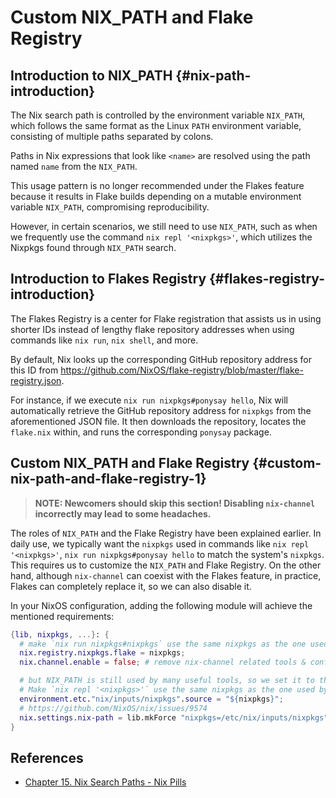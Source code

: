 # Custom NIX_PATH and Flake Registry

## Introduction to NIX_PATH {#nix-path-introduction}

The Nix search path is controlled by the environment variable `NIX_PATH`, which follows
the same format as the Linux `PATH` environment variable, consisting of multiple paths
separated by colons.

Paths in Nix expressions that look like `<name>` are resolved using the path named `name`
from the `NIX_PATH`.

This usage pattern is no longer recommended under the Flakes feature because it results in
Flake builds depending on a mutable environment variable `NIX_PATH`, compromising
reproducibility.

However, in certain scenarios, we still need to use `NIX_PATH`, such as when we frequently
use the command `nix repl '<nixpkgs>'`, which utilizes the Nixpkgs found through
`NIX_PATH` search.

## Introduction to Flakes Registry {#flakes-registry-introduction}

The Flakes Registry is a center for Flake registration that assists us in using shorter
IDs instead of lengthy flake repository addresses when using commands like `nix run`,
`nix shell`, and more.

By default, Nix looks up the corresponding GitHub repository address for this ID from
<https://github.com/NixOS/flake-registry/blob/master/flake-registry.json>.

For instance, if we execute `nix run nixpkgs#ponysay hello`, Nix will automatically
retrieve the GitHub repository address for `nixpkgs` from the aforementioned JSON file. It
then downloads the repository, locates the `flake.nix` within, and runs the corresponding
`ponysay` package.

## Custom NIX_PATH and Flake Registry {#custom-nix-path-and-flake-registry-1}

> **NOTE: Newcomers should skip this section! Disabling `nix-channel` incorrectly may lead
> to some headaches.**

The roles of `NIX_PATH` and the Flake Registry have been explained earlier. In daily use,
we typically want the `nixpkgs` used in commands like `nix repl '<nixpkgs>'`,
`nix run nixpkgs#ponysay hello` to match the system's `nixpkgs`. This requires us to
customize the `NIX_PATH` and Flake Registry. On the other hand, although `nix-channel` can
coexist with the Flakes feature, in practice, Flakes can completely replace it, so we can
also disable it.

In your NixOS configuration, adding the following module will achieve the mentioned
requirements:

```nix
{lib, nixpkgs, ...}: {
  # make `nix run nixpkgs#nixpkgs` use the same nixpkgs as the one used by this flake.
  nix.registry.nixpkgs.flake = nixpkgs;
  nix.channel.enable = false; # remove nix-channel related tools & configs, we use flakes instead.

  # but NIX_PATH is still used by many useful tools, so we set it to the same value as the one used by this flake.
  # Make `nix repl '<nixpkgs>'` use the same nixpkgs as the one used by this flake.
  environment.etc."nix/inputs/nixpkgs".source = "${nixpkgs}";
  # https://github.com/NixOS/nix/issues/9574
  nix.settings.nix-path = lib.mkForce "nixpkgs=/etc/nix/inputs/nixpkgs";
}
```

## References

- [Chapter 15. Nix Search Paths - Nix Pills](https://nixos.org/guides/nix-pills/nix-search-paths.html)

